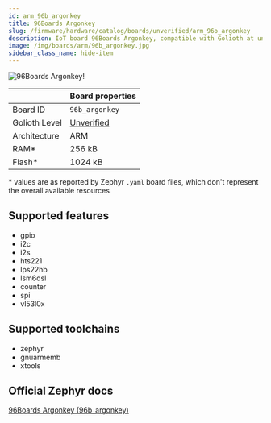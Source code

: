 ```yaml
---
id: arm_96b_argonkey
title: 96Boards Argonkey
slug: /firmware/hardware/catalog/boards/unverified/arm_96b_argonkey
description: IoT board 96Boards Argonkey, compatible with Golioth at unverified level.
image: /img/boards/arm/96b_argonkey.jpg
sidebar_class_name: hide-item
---
```


[//]: # (This is an auto-generated file, do not edit! Changes to it will be lost upon re-generation)

![96Boards Argonkey!](/img/boards/arm/96b_argonkey.jpg "96Boards Argonkey")

|                | Board properties     |
| -------------  | -------------------- |
| Board ID       | `96b_argonkey` |
| Golioth Level  | [Unverified](/firmware/hardware#unverified-boards) |
| Architecture   | ARM |
| RAM*           | 256 kB |
| Flash*         | 1024 kB |

\* values are as reported by Zephyr `.yaml` board files, which don't represent the overall available resources



## Supported features

* gpio
* i2c
* i2s
* hts221
* lps22hb
* lsm6dsl
* counter
* spi
* vl53l0x

## Supported toolchains

* zephyr
* gnuarmemb
* xtools

## Official Zephyr docs

[96Boards Argonkey (96b_argonkey)](https://docs.zephyrproject.org/latest/boards/arm/96b_argonkey/doc/index.html)
